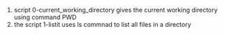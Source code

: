 1. script 0-current_working_directory gives the current working directory using command PWD
2. the script 1-listit uses ls commnad to list all files in a directory
